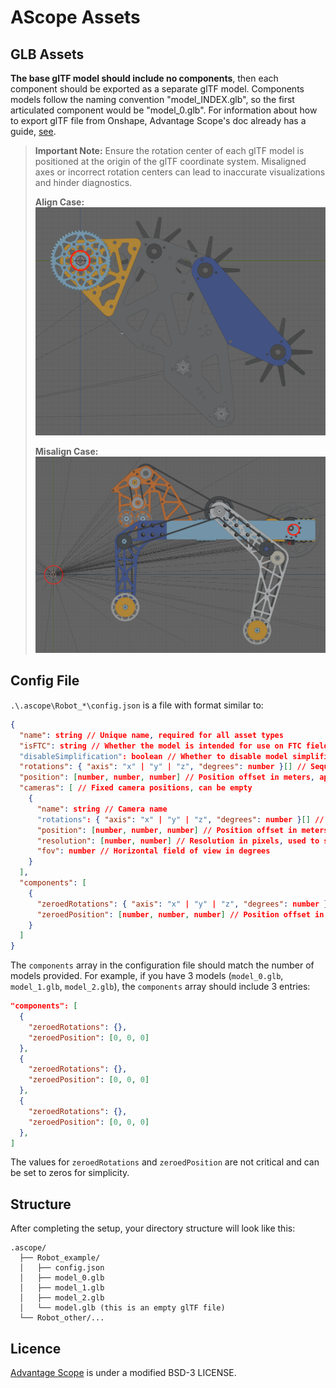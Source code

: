 # AScope Assets

## GLB Assets

**The base glTF model should include no components**, then each component should be exported as a separate glTF model. Components models follow the naming convention "model_INDEX.glb", so the first articulated component would be "model_0.glb". For information about how to export glTF file from Onshape, Advantage Scope's doc already has a guide, [see](https://docs.advantagescope.org/more-features/gltf-convert).

> **Important Note:** Ensure the rotation center of each glTF model is positioned at the origin of the glTF coordinate system. Misaligned axes or incorrect rotation centers can lead to inaccurate visualizations and hinder diagnostics.
>
> **Align Case:**
> ![](./gltf-align-coordinate.png)
>
> **Misalign Case:**
> ![](./gltf-misaligned.png)

## Config File

`.\.ascope\Robot_*\config.json` is a file with format similar to:

```json
{
  "name": string // Unique name, required for all asset types
  "isFTC": string // Whether the model is intended for use on FTC fields instead of FRC fields (default "false")
  "disableSimplification": boolean // Whether to disable model simplification, optional
  "rotations": { "axis": "x" | "y" | "z", "degrees": number }[] // Sequence of rotations along the x, y, and z axes
  "position": [number, number, number] // Position offset in meters, applied after rotation
  "cameras": [ // Fixed camera positions, can be empty
    {
      "name": string // Camera name
      "rotations": { "axis": "x" | "y" | "z", "degrees": number }[] // Sequence of rotations along the x, y, and z axes
      "position": [number, number, number] // Position offset in meters relative to the robot, applied after rotation
      "resolution": [number, number] // Resolution in pixels, used to set the fixed aspect ratio
      "fov": number // Horizontal field of view in degrees
    }
  ],
  "components": [
    {
      "zeroedRotations": { "axis": "x" | "y" | "z", "degrees": number }[] // Sequence of rotations along the x, y, and z axes
      "zeroedPosition": [number, number, number] // Position offset in meters relative to the robot, applied after rotation
    }
  ]
}
```

The `components` array in the configuration file should match the number of models provided. For example, if you have 3 models (`model_0.glb`, `model_1.glb`, `model_2.glb`), the `components` array should include 3 entries:

```json
"components": [
  {
    "zeroedRotations": {},
    "zeroedPosition": [0, 0, 0]
  },
  {
    "zeroedRotations": {},
    "zeroedPosition": [0, 0, 0]
  },
  {
    "zeroedRotations": {},
    "zeroedPosition": [0, 0, 0]
  },
]
```

The values for `zeroedRotations` and `zeroedPosition` are not critical and can be set to zeros for simplicity.

## Structure

After completing the setup, your directory structure will look like this:

```plaintext
.ascope/
  ├── Robot_example/
  │   ├── config.json
  │   ├── model_0.glb
  │   ├── model_1.glb
  │   ├── model_2.glb
  │   └── model.glb (this is an empty glTF file)
  └── Robot_other/...
```

## Licence

[Advantage Scope](https://github.com/Mechanical-Advantage/AdvantageScope) is under a modified BSD-3 LICENSE.
